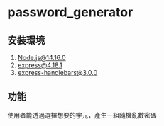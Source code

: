 # password_generator

## 安裝環境

1. Node.js@14.16.0
2. express@4.18.1
3. express-handlebars@3.0.0

## 功能

使用者能透過選擇想要的字元，產生一組隨機亂數密碼
